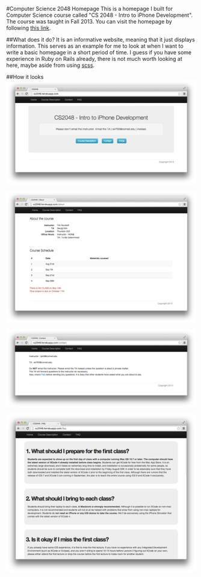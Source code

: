 #Computer Science 2048 Homepage
This is a homepage I built for Computer Science course called "CS 2048 - Intro to iPhone Development". The course was taught in Fall 2013. You can visit the homepage by following [this link](http://cs2048.herokuapp.com/ "Go to CS2048 homepage").


##What does it do?
It is an informative website, meaning that it just displays information. This serves as an example for me to look at when I want to write a basic homepage in a short period of time. I guess if you have some experience in Ruby on Rails already, there is not much worth looking at here, maybe aside from using [scss](app/assets/stylesheets/static_pages.css.scss).


##How it looks
![Main page](app/assets/images/main_page.png "Main page")

![Description page](app/assets/images/description_page.png "Description page")

![Contact page](app/assets/images/contact_page.png "Contact page")

![FAQ page](app/assets/images/FAQ_page.png "FAQ page")